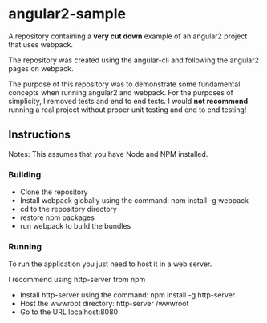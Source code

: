 # angular2-sample 
A repository containing a **very cut down** example of an angular2 project that uses webpack. 

The repository was created using the angular-cli and following the angular2 pages on webpack.

The purpose of this repository was to demonstrate some fundamental concepts when running angular2 and webpack. For the purposes of simplicity, I removed tests and end to end tests. I would **not recommend** running a real project without proper unit testing and end to end testing!

## Instructions

Notes: This assumes that you have Node and NPM installed. 

### Building
* Clone the repository
* Install webpack globally using the command: npm install -g webpack
* cd to the repository directory 
* restore npm packages
* run webpack to build the bundles

### Running
To run the application you just need to host it in a web server.

I recommend using http-server from npm
* Install http-server using the command: npm install -g http-server
* Host the wwwroot directory: http-server /wwwroot
* Go to the URL localhost:8080

